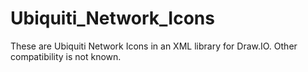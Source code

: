 # Ubiquiti_Network_Icons
These are Ubiquiti Network Icons in an XML library for Draw.IO. Other compatibility is not known.
